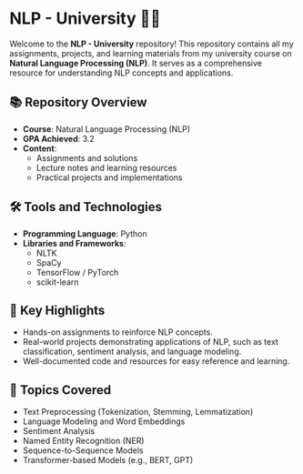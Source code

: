 # NLP - University 📘🤖

Welcome to the **NLP - University** repository! This repository contains all my assignments, projects, and learning materials from my university course on **Natural Language Processing (NLP)**. It serves as a comprehensive resource for understanding NLP concepts and applications.


## 📚 Repository Overview  
- **Course**: Natural Language Processing (NLP)
- **GPA Achieved**: 3.2
- **Content**:  
  - Assignments and solutions  
  - Lecture notes and learning resources  
  - Practical projects and implementations  


## 🛠️ Tools and Technologies  
- **Programming Language**: Python  
- **Libraries and Frameworks**:
  - NLTK  
  - SpaCy  
  - TensorFlow / PyTorch  
  - scikit-learn  


## 🚀 Key Highlights  
- Hands-on assignments to reinforce NLP concepts.  
- Real-world projects demonstrating applications of NLP, such as text classification, sentiment analysis, and language modeling.  
- Well-documented code and resources for easy reference and learning.  


## 🌟 Topics Covered  
- Text Preprocessing (Tokenization, Stemming, Lemmatization)  
- Language Modeling and Word Embeddings  
- Sentiment Analysis  
- Named Entity Recognition (NER)  
- Sequence-to-Sequence Models  
- Transformer-based Models (e.g., BERT, GPT)  
